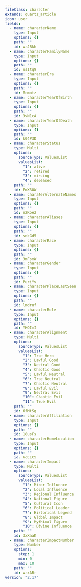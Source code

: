 ```yaml
---
fileClass: character
extends: quartz_article
icon: user
fields:
  - name: characterName
    type: Input
    options: {}
    path: ""
    id: wrJBkh
  - name: characterFamilyName
    type: Input
    options: {}
    path: ""
    id: usItq9
  - name: characterEra
    type: Input
    options: {}
    path: ""
    id: Mcmotz
  - name: characterYearOfBirth
    type: Input
    options: {}
    path: ""
    id: 3vN1cA
  - name: characterYearOfDeath
    type: Input
    options: {}
    path: ""
    id: k04P3D
  - name: characterStatus
    type: Multi
    options:
      sourceType: ValuesList
      valuesList:
        "1": alive
        "2": retired
        "3": missing
        "4": deceased
    path: ""
    id: FmX30W
  - name: charaterAlternateNames
    type: Input
    options: {}
    path: ""
    id: n2Roe2
  - name: characterAliases
    type: Input
    options: {}
    path: ""
    id: snkGd5
  - name: characterRace
    type: Input
    options: {}
    path: ""
    id: 3mFsxW
  - name: characterGender
    type: Input
    options: {}
    path: ""
    id: PuriYv
  - name: characterPlaceLastSeen
    type: Input
    options: {}
    path: ""
    id: lmdruf
  - name: characterRole
    type: Input
    options: {}
    path: ""
    id: YHOImI
  - name: characterAlignment
    type: Multi
    options:
      sourceType: ValuesList
      valuesList:
        "1": True Hero
        "2": Lawful Good
        "3": Neutral Good
        "4": Chaotic Good
        "5": Lawful Neutral
        "6": True Neutral
        "7": Chaotic Neutral
        "8": Lawful Evil
        "9": Neutral Evil
        "10": Chaotic Evil
        "11": True Evil
    path: ""
    id: 6fMtSg
  - name: characterAffiliation
    type: Input
    options: {}
    path: ""
    id: 18usFs
  - name: characterHomeLocation
    type: Input
    options: {}
    path: ""
    id: 6cELCS
  - name: characterImpact
    type: Multi
    options:
      sourceType: ValuesList
      valuesList:
        "1": Minor Influence
        "2": Local Influence
        "3": Regional Influence
        "4": National Figure
        "5": Cultural Icon
        "6": Political Leader
        "7": Historical Legend
        "8": Global Impact
        "9": Mythical Figure
        "10": Divine Influence
    path: ""
    id: 3xXaaK
  - name: characterImpactNumber
    type: Number
    options:
      step: 1
      min: 0
      max: 10
    path: ""
    id: wrxARr
version: "2.17"
---
```

